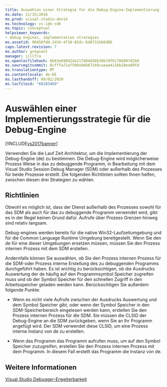 ```yaml
---
title: Auswählen einer Strategie für die Debug-Engine-Implementierung | Microsoft-Dokumentation
ms.date: 11/15/2016
ms.prod: visual-studio-dev14
ms.technology: vs-ide-sdk
ms.topic: conceptual
helpviewer_keywords:
- debug engines, implementation strategies
ms.assetid: 90458fdd-2d34-4f10-82dc-6d8f31b66d8b
caps.latest.revision: 7
ms.author: gregvanl
manager: jillfra
ms.openlocfilehash: 6b03e69892da217d84d56b39b7df61784907d2b0
ms.sourcegitcommit: 6cfffa72af599a9d667249caaaa411bb28ea69fd
ms.translationtype: MT
ms.contentlocale: de-DE
ms.lasthandoff: 09/02/2020
ms.locfileid: "68183469"
---
```

# <a name="choosing-a-debug-engine-implementation-strategy"></a>Auswählen einer Implementierungsstrategie für die Debug-Engine
[!INCLUDE[vs2017banner](../../includes/vs2017banner.md)]

Verwenden Sie die Lauf Zeit Architektur, um die Implementierung der Debug-Engine (de) zu bestimmen. Die Debug-Engine wird möglicherweise Prozess Weise in das zu debuggende Programm, in Bearbeitung mit dem Visual Studio Session Debug Manager (SDM) oder außerhalb des Prozesses für beide Prozesse erstellt. Die folgenden Richtlinien sollten Ihnen helfen, zwischen diesen drei Strategien zu wählen.  
  
## <a name="guidelines"></a>Richtlinien  
 Obwohl es möglich ist, dass der Dienst außerhalb des Prozesses sowohl für das SDM als auch für das zu debuggende Programm verwendet wird, gibt es in der Regel keinen Grund dafür. Aufrufe über Prozess Grenzen hinweg sind relativ langsam.  
  
 Debug-engines werden bereits für die native Win32-Laufzeitumgebung und für die Common Language Runtime Umgebung bereitgestellt. Wenn Sie den de für eine dieser Umgebungen ersetzen müssen, müssen Sie den Prozess internen Prozess mit dem SDM erstellen.  
  
 Andernfalls können Sie auswählen, ob Sie den Prozess internen Prozess für die SDM-oder Prozess interne Erstellung des zu debuggenden Programms durchgeführt haben. Es ist wichtig zu berücksichtigen, ob die Ausdrucks Auswertung der de häufig auf den Programmsymbol Speicher zugreifen muss und ob der Symbol Speicher für den schnellen Zugriff in den Arbeitsspeicher geladen werden kann. Berücksichtigen Sie außerdem folgende Punkte:  
  
- Wenn es nicht viele Aufrufe zwischen der Ausdrucks Auswertung und dem Symbol Speicher gibt, oder wenn der Symbol Speicher in den SDM-Speicherbereich eingelesen werden kann, erstellen Sie den Prozess internen Prozess für die SDM. Sie müssen die CLSID der Debug-Engine an die SDM zurückgeben, wenn Sie an Ihr Programm angefügt wird. Der SDM verwendet diese CLSID, um eine Prozess interne Instanz von de zu erstellen.  
  
- Wenn das Programm das Programm aufrufen muss, um auf den Symbol Speicher zuzugreifen, erstellen Sie den Prozess internen Prozess mit dem Programm. In diesem Fall erstellt das Programm die Instanz von de.  
  
## <a name="see-also"></a>Weitere Informationen  
 [Visual Studio Debugger-Erweiterbarkeit](../../extensibility/debugger/visual-studio-debugger-extensibility.md)
